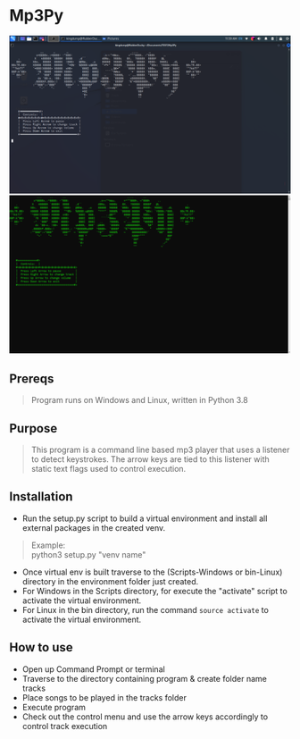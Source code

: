 # Mp3Py
![alt text](https://github.com/ngimb64/Mp3Py/blob/main/mp3Py.png?raw=true)
![alt text](https://github.com/ngimb64/Mp3Py/blob/main/Mp3Py.png?raw=true)

## Prereqs
> Program runs on Windows and Linux, written in Python 3.8

## Purpose
> This program is a command line based mp3 player that uses a listener to detect keystrokes.
> The arrow keys are tied to this listener with static text flags used to control execution.

## Installation
- Run the setup.py script to build a virtual environment and install all external packages in the created venv.

> Example:<br>
> python3 setup.py "venv name"

- Once virtual env is built traverse to the (Scripts-Windows or bin-Linux) directory in the environment folder just created.
- For Windows in the Scripts directory, for execute the "activate" script to activate the virtual environment.
- For Linux in the bin directory, run the command `source activate` to activate the virtual environment.

## How to use
- Open up Command Prompt or terminal
- Traverse to the directory containing program & create folder name tracks
- Place songs to be played in the tracks folder
- Execute program
- Check out the control menu and use the arrow keys accordingly to control track execution
